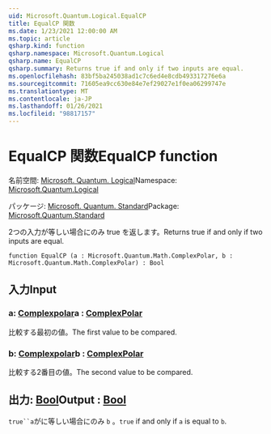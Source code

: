 ```yaml
---
uid: Microsoft.Quantum.Logical.EqualCP
title: EqualCP 関数
ms.date: 1/23/2021 12:00:00 AM
ms.topic: article
qsharp.kind: function
qsharp.namespace: Microsoft.Quantum.Logical
qsharp.name: EqualCP
qsharp.summary: Returns true if and only if two inputs are equal.
ms.openlocfilehash: 83bf5ba245038ad1c7c6ed4e8cdb493317276e6a
ms.sourcegitcommit: 71605ea9cc630e84e7ef29027e1f0ea06299747e
ms.translationtype: MT
ms.contentlocale: ja-JP
ms.lasthandoff: 01/26/2021
ms.locfileid: "98817157"
---
```

# <a name="equalcp-function"></a><span data-ttu-id="10b99-102">EqualCP 関数</span><span class="sxs-lookup"><span data-stu-id="10b99-102">EqualCP function</span></span>

<span data-ttu-id="10b99-103">名前空間: [Microsoft. Quantum. Logical](xref:Microsoft.Quantum.Logical)</span><span class="sxs-lookup"><span data-stu-id="10b99-103">Namespace: [Microsoft.Quantum.Logical](xref:Microsoft.Quantum.Logical)</span></span>

<span data-ttu-id="10b99-104">パッケージ: [Microsoft. Quantum. Standard](https://nuget.org/packages/Microsoft.Quantum.Standard)</span><span class="sxs-lookup"><span data-stu-id="10b99-104">Package: [Microsoft.Quantum.Standard](https://nuget.org/packages/Microsoft.Quantum.Standard)</span></span>


<span data-ttu-id="10b99-105">2つの入力が等しい場合にのみ true を返します。</span><span class="sxs-lookup"><span data-stu-id="10b99-105">Returns true if and only if two inputs are equal.</span></span>

```qsharp
function EqualCP (a : Microsoft.Quantum.Math.ComplexPolar, b : Microsoft.Quantum.Math.ComplexPolar) : Bool
```


## <a name="input"></a><span data-ttu-id="10b99-106">入力</span><span class="sxs-lookup"><span data-stu-id="10b99-106">Input</span></span>

### <a name="a--complexpolar"></a><span data-ttu-id="10b99-107">a: [Complexpolar](xref:Microsoft.Quantum.Math.ComplexPolar)</span><span class="sxs-lookup"><span data-stu-id="10b99-107">a : [ComplexPolar](xref:Microsoft.Quantum.Math.ComplexPolar)</span></span>

<span data-ttu-id="10b99-108">比較する最初の値。</span><span class="sxs-lookup"><span data-stu-id="10b99-108">The first value to be compared.</span></span>


### <a name="b--complexpolar"></a><span data-ttu-id="10b99-109">b: [Complexpolar](xref:Microsoft.Quantum.Math.ComplexPolar)</span><span class="sxs-lookup"><span data-stu-id="10b99-109">b : [ComplexPolar](xref:Microsoft.Quantum.Math.ComplexPolar)</span></span>

<span data-ttu-id="10b99-110">比較する2番目の値。</span><span class="sxs-lookup"><span data-stu-id="10b99-110">The second value to be compared.</span></span>



## <a name="output--bool"></a><span data-ttu-id="10b99-111">出力: [Bool](xref:microsoft.quantum.lang-ref.bool)</span><span class="sxs-lookup"><span data-stu-id="10b99-111">Output : [Bool](xref:microsoft.quantum.lang-ref.bool)</span></span>

<span data-ttu-id="10b99-112">`true``a`がに等しい場合にのみ `b` 。</span><span class="sxs-lookup"><span data-stu-id="10b99-112">`true` if and only if `a` is equal to `b`.</span></span>